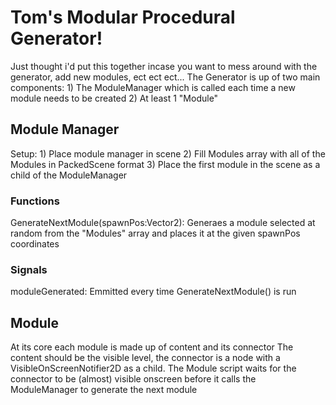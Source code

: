 # Tom's Modular Procedural Generator!

Just thought i'd put this together incase you want to mess around with the 
generator, add new modules, ect ect ect...
The Generator is up of two main components:
	1) The ModuleManager which is called each time a new module needs to be 
	created
	2) At least 1 "Module"

## Module Manager
Setup:
	1) Place module manager in scene
	2) Fill Modules array with all of the Modules in PackedScene format 
	3) Place the first module in the scene as a child of the ModuleManager

### Functions
GenerateNextModule(spawnPos:Vector2):
	Generaes a module selected at random from the "Modules" array and places
	it at the given spawnPos coordinates 

### Signals
moduleGenerated:
	Emmitted every time GenerateNextModule() is run 


## Module
At its core each module is made up of content and its connector
The content should be the visible level, the connector is a node with a
VisibleOnScreenNotifier2D as a child.
The Module script waits for the connector to be (almost) visible onscreen before
it calls the ModuleManager to generate the next module 
